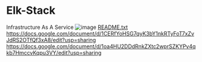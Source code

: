 # Elk-Stack
Infrastructure As A Service 
![image](https://user-images.githubusercontent.com/91091473/134791173-65c58780-0fbd-4043-82fe-135ee0aa46e3.png)
[README.txt](https://github.com/1LongNight/Elk-Stack/files/7230657/README.txt)
https://docs.google.com/document/d/1CERfYoHSG7qyK3bY1nkRTyFoT7xZvJdRS2OTfQf3xA8/edit?usp=sharing
https://docs.google.com/document/d/1oa4HU2DDdRnkZXtc2wprSZKYPv4qkb7HmccvKqpu3VY/edit?usp=sharing
